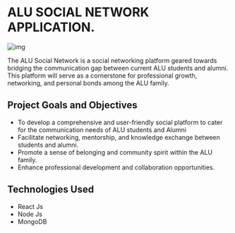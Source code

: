 # ALU SOCIAL NETWORK APPLICATION.
![img](https://start.alueducation.com/resource/1568810909000/AluLogoForAdmissions)

The ALU Social Network is a social networking platform geared towards bridging the communication gap between current ALU students and alumni. This platform will serve as a cornerstone for professional growth, networking, and personal bonds among the ALU family.

## Project Goals and Objectives
- To develop a comprehensive and user-friendly social platform to cater for the communication needs of ALU students and Alumni
- Facilitate networking, mentorship, and knowledge exchange between students and alumni.
- Promote a sense of belonging and community spirit within the ALU family.
- Enhance professional development and collaboration opportunities.

## Technologies Used
- React Js
- Node Js
- MongoDB
